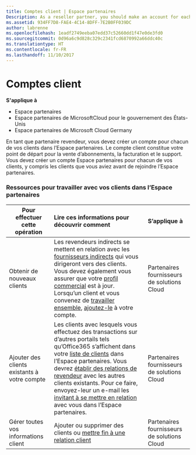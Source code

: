 ```yaml
---
title: Comptes client | Espace partenaires
Description: As a reseller partner, you should make an account for each of your customers in Partner Center. The customer account will be your starting point for selling subscriptions, billing, and providing support.
ms.assetid: 934FF7D8-FAE4-4C14-8DFF-7E2B0FF039DC
author: labrenne
ms.openlocfilehash: 1eadf2749eeba07edd37c52660dd1f47e0de3fd0
ms.sourcegitcommit: 0d96a6c9d828c329c2341fcd6870992a66ddc40c
ms.translationtype: HT
ms.contentlocale: fr-FR
ms.lasthandoff: 11/10/2017
---
```

# <a name="customer-accounts"></a>Comptes client

**S'applique à**

-  Espace partenaires
-  Espace partenaires de MicrosoftCloud pour le gouvernement des États-Unis
-  Espace partenaires de Microsoft Cloud Germany

En tant que partenaire revendeur, vous devez créer un compte pour chacun de vos clients dans l’Espace partenaires. Le compte client constitue votre point de départ pour la vente d’abonnements, la facturation et le support. Vous devez créer un compte Espace partenaires pour chacun de vos clients, y compris les clients que vous aviez avant de rejoindre l’Espace partenaires.

### <a name="resources-for-working-with-your-customers-on-partner-center"></a>Ressources pour travailler avec vos clients dans l’Espace partenaires

|**Pour effectuer cette opération**   |**Lire ces informations pour découvrir comment**   |**S’applique à**|
|-----------------|:----------------------------|:--------------|
|Obtenir de nouveaux clients|Les revendeurs indirects se mettent en relation avec les [fournisseurs indirects](indirect-reseller-tasks-in-partner-center.md) qui vous dirigeront vers des clients. Vous devez également vous assurer que votre [profil commercial](create-a-marketing-profile.md) est à jour. Lorsqu’un client et vous convenez de [travailler ensemble](responding-to-referrals.md), [ajoutez-le](add-a-new-customer.md) à votre compte.|Partenaires fournisseurs de solutions Cloud|
|Ajouter des clients existants à votre compte   | Les clients avec lesquels vous effectuez des transactions sur d’autres portails tels qu’Office365 s’affichent dans votre [liste de clients](see-your-customer-list.md) dans l’Espace partenaires. Vous devrez [établir des relations de revendeur](indirect-reseller-tasks-in-partner-center.md) avec les autres clients existants. Pour ce faire, envoyez-leur un e-mail les [invitant à se mettre en relation](responding-to-referrals.md) avec vous dans l’Espace partenaires.   | Partenaires fournisseurs de solutions Cloud   |
|Gérer toutes vos informations client   | Ajouter ou supprimer des clients ou [mettre fin à une relation client](remove-a-relationship.md)|   Partenaires fournisseurs de solutions Cloud |